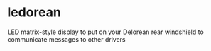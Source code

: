 # ledorean
LED matrix-style display to put on your Delorean rear windshield to communicate messages to other drivers

